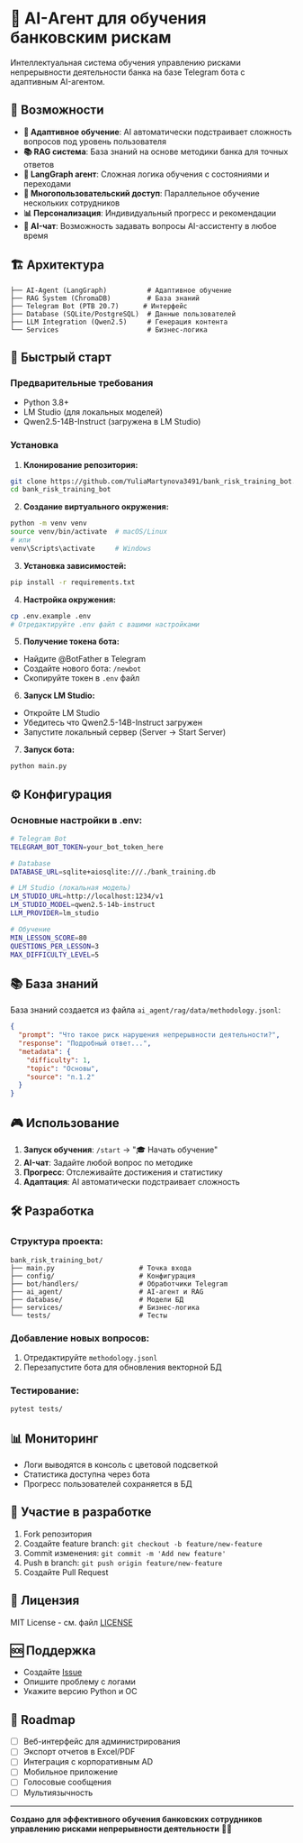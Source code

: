 # 🏦 AI-Агент для обучения банковским рискам

Интеллектуальная система обучения управлению рисками непрерывности деятельности банка на базе Telegram бота с адаптивным AI-агентом.

## 🎯 Возможности

- **🤖 Адаптивное обучение**: AI автоматически подстраивает сложность вопросов под уровень пользователя
- **📚 RAG система**: База знаний на основе методики банка для точных ответов  
- **🧠 LangGraph агент**: Сложная логика обучения с состояниями и переходами
- **👥 Многопользовательский доступ**: Параллельное обучение нескольких сотрудников
- **📊 Персонализация**: Индивидуальный прогресс и рекомендации
- **💬 AI-чат**: Возможность задавать вопросы AI-ассистенту в любое время

## 🏗️ Архитектура

```
├── AI-Agent (LangGraph)          # Адаптивное обучение
├── RAG System (ChromaDB)         # База знаний  
├── Telegram Bot (PTB 20.7)      # Интерфейс
├── Database (SQLite/PostgreSQL)  # Данные пользователей
├── LLM Integration (Qwen2.5)     # Генерация контента
└── Services                      # Бизнес-логика
```

## 🚀 Быстрый старт

### Предварительные требования

- Python 3.8+
- LM Studio (для локальных моделей)
- Qwen2.5-14B-Instruct (загружена в LM Studio)

### Установка

1. **Клонирование репозитория:**
```bash
git clone https://github.com/YuliaMartynova3491/bank_risk_training_bot.git
cd bank_risk_training_bot
```

2. **Создание виртуального окружения:**
```bash
python -m venv venv
source venv/bin/activate  # macOS/Linux
# или
venv\Scripts\activate     # Windows
```

3. **Установка зависимостей:**
```bash
pip install -r requirements.txt
```

4. **Настройка окружения:**
```bash
cp .env.example .env
# Отредактируйте .env файл с вашими настройками
```

5. **Получение токена бота:**
- Найдите @BotFather в Telegram
- Создайте нового бота: `/newbot`
- Скопируйте токен в `.env` файл

6. **Запуск LM Studio:**
- Откройте LM Studio
- Убедитесь что Qwen2.5-14B-Instruct загружен
- Запустите локальный сервер (Server → Start Server)

7. **Запуск бота:**
```bash
python main.py
```

## ⚙️ Конфигурация

### Основные настройки в .env:

```bash
# Telegram Bot
TELEGRAM_BOT_TOKEN=your_bot_token_here

# Database  
DATABASE_URL=sqlite+aiosqlite:///./bank_training.db

# LM Studio (локальная модель)
LM_STUDIO_URL=http://localhost:1234/v1
LM_STUDIO_MODEL=qwen2.5-14b-instruct
LLM_PROVIDER=lm_studio

# Обучение
MIN_LESSON_SCORE=80
QUESTIONS_PER_LESSON=3
MAX_DIFFICULTY_LEVEL=5
```

## 📚 База знаний

База знаний создается из файла `ai_agent/rag/data/methodology.jsonl`:

```json
{
  "prompt": "Что такое риск нарушения непрерывности деятельности?",
  "response": "Подробный ответ...",
  "metadata": {
    "difficulty": 1,
    "topic": "Основы",
    "source": "п.1.2"
  }
}
```

## 🎮 Использование

1. **Запуск обучения**: `/start` → "🎓 Начать обучение"
2. **AI-чат**: Задайте любой вопрос по методике
3. **Прогресс**: Отслеживайте достижения и статистику
4. **Адаптация**: AI автоматически подстраивает сложность

## 🛠️ Разработка

### Структура проекта:

```
bank_risk_training_bot/
├── main.py                     # Точка входа
├── config/                     # Конфигурация
├── bot/handlers/               # Обработчики Telegram
├── ai_agent/                   # AI-агент и RAG
├── database/                   # Модели БД
├── services/                   # Бизнес-логика
└── tests/                      # Тесты
```

### Добавление новых вопросов:

1. Отредактируйте `methodology.jsonl`
2. Перезапустите бота для обновления векторной БД

### Тестирование:

```bash
pytest tests/
```

## 📊 Мониторинг

- Логи выводятся в консоль с цветовой подсветкой
- Статистика доступна через бота
- Прогресс пользователей сохраняется в БД

## 🤝 Участие в разработке

1. Fork репозитория
2. Создайте feature branch: `git checkout -b feature/new-feature`
3. Commit изменения: `git commit -m 'Add new feature'`
4. Push в branch: `git push origin feature/new-feature`  
5. Создайте Pull Request

## 📝 Лицензия

MIT License - см. файл [LICENSE](LICENSE)

## 🆘 Поддержка

- Создайте [Issue](https://github.com/YuliaMartynova3491/bank_risk_training_bot/issues)
- Опишите проблему с логами
- Укажите версию Python и ОС

## 🔮 Roadmap

- [ ] Веб-интерфейс для администрирования
- [ ] Экспорт отчетов в Excel/PDF
- [ ] Интеграция с корпоративным AD
- [ ] Мобильное приложение
- [ ] Голосовые сообщения
- [ ] Мультиязычность

---

**Создано для эффективного обучения банковских сотрудников управлению рисками непрерывности деятельности** 🏦✨